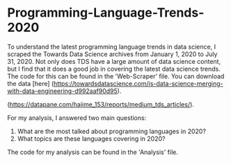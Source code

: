 # Programming-Language-Trends-2020

To understand the latest programming language trends in data science, I scraped the Towards Data Science archives from January 1, 2020 to July 31, 2020. Not only does TDS have a large amount of data science content, but I find that it does a good job in covering the latest data science trends. The code for this can be found in the 'Web-Scraper' file. You can download the data [here] (https://towardsdatascience.com/is-data-science-merging-with-data-engineering-d992aaf90d95).


(https://datapane.com/hajime_153/reports/medium_tds_articles/). 

For my analysis, I answered two main questions:

1) What are the most talked about programming languages in 2020?
2) What topics are these languages covering in 2020?

The code for my analysis can be found in the 'Analysis' file. 
